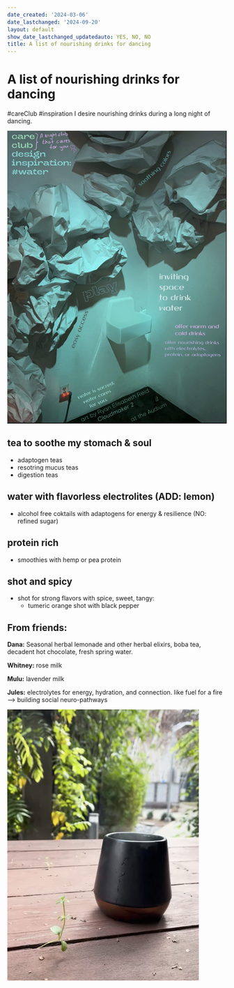 ```yaml
---
date_created: '2024-03-06'
date_lastchanged: '2024-09-20'
layout: default
show_date_lastchanged_updatedauto: YES, NO, NO
title: A list of nourishing drinks for dancing
---
```


# A list of nourishing drinks for dancing
#careClub #inspiration
I desire nourishing drinks during a long night of dancing. 

![](media/cleanshot_2024-03-10-at-10-36-19@2x.png)


## tea to soothe my stomach & soul
   - adaptogen teas
   - resotring mucus teas
   - digestion teas

## water with flavorless electrolites (ADD: lemon)
- alcohol free coktails with adaptogens for energy & resilience (NO: refined sugar)

## protein rich
- smoothies with hemp or pea protein 

## shot and spicy
- shot for strong flavors with spice, sweet, tangy:
    - tumeric orange shot with black pepper

## From friends:

**Dana:** Seasonal herbal lemonade and other herbal elixirs, boba tea, decadent hot chocolate, fresh spring water.

**Whitney:** rose milk

**Mulu:** lavender milk

**Jules:** electrolytes for energy, hydration, and connection. like fuel for a fire --> building social neuro-pathways


![](media/cleanshot_2024-03-10-at-10-58-08@2x.png)



